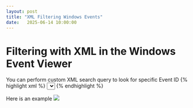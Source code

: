 ```yaml
---
layout: post
title: "XML Filtering Windows Events"
date:   2025-06-14 10:00:00
---
```


# Filtering with XML in the Windows Event Viewer
You can perform custom XML search query to look for specific Event ID
{% highlight xml %}
<Query Id="0" Path="Security">
    <Select Path="Security">
      *[System[(EventID=4624) and (EventRecordID=2677922)]]
    </Select>
 </Query>
{% endhighlight %}

Here is an example
<img src="{{ site.baseurl }}/assets/img/winevent/search1.png">